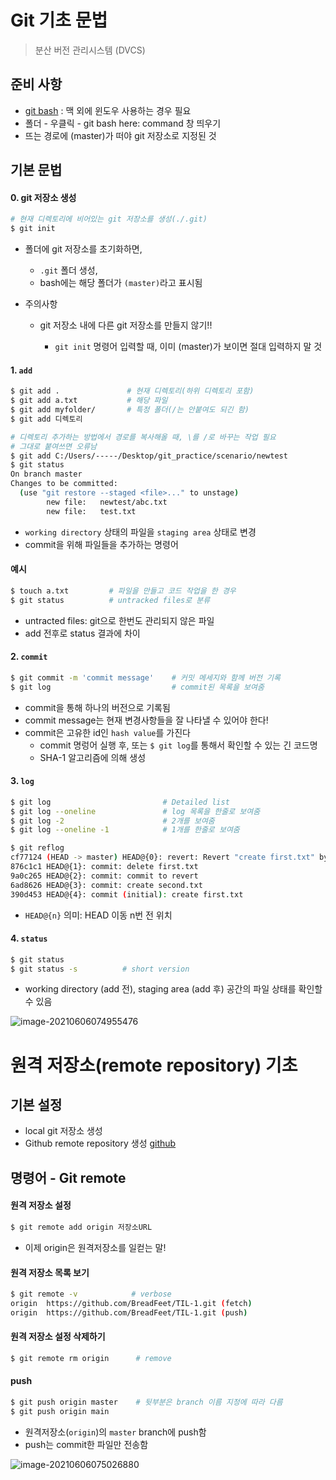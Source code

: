 # Git 기초 문법

> 분산 버전 관리시스템 (DVCS)



## 준비 사항

* [git bash](gitforwindow.com) : 맥 외에 윈도우 사용하는 경우 필요
* 폴더 - 우클릭 - git bash here: command 창 띄우기
* 뜨는 경로에 (master)가 떠야 git 저장소로 지정된 것





## 기본 문법

#### 0. git 저장소 생성

```bash
# 현재 디렉토리에 비어있는 git 저장소를 생성(./.git)
$ git init
```

* 폴더에 git 저장소를 초기화하면, 

  * `.git` 폴더 생성,
  * bash에는 해당 폴더가 `(master)`라고 표시됨

* 주의사항

  * git 저장소 내에 다른 git 저장소를 만들지 않기!!

    * `git init` 명령어 입력할 때, 이미 (master)가 보이면 절대 입력하지 말 것

      

#### 1. `add`

```bash
$ git add .               # 현재 디렉토리(하위 디렉토리 포함)
$ git add a.txt           # 해당 파일
$ git add myfolder/       # 특정 폴더(/는 안붙여도 되긴 함)
$ git add 디렉토리         
```

```bash
# 디렉토리 추가하는 방법에서 경로를 복사해올 때, \를 /로 바꾸는 작업 필요
# 그대로 붙여쓰면 오류남
$ git add C:/Users/-----/Desktop/git_practice/scenario/newtest
$ git status
On branch master
Changes to be committed:
  (use "git restore --staged <file>..." to unstage)
        new file:   newtest/abc.txt
        new file:   test.txt
```



- `working directory` 상태의 파일을 `staging area` 상태로 변경
- commit을 위해 파일들을 추가하는 명령어



#### 예시

```bash
$ touch a.txt         # 파일을 만들고 코드 작업을 한 경우
$ git status          # untracked files로 분류
```

- untracted files: git으로 한번도 관리되지 않은 파일
- add 전후로 status 결과에 차이



#### 2. `commit`

```bash
$ git commit -m 'commit message'    # 커밋 메세지와 함께 버전 기록
$ git log                           # commit된 목록을 보여줌
```

- commit을 통해 하나의 버전으로 기록됨
- commit message는 현재 변경사항들을 잘 나타낼 수 있어야 한다!
- commit은 고유한 id인 `hash value`를 가진다
  - commit 명렁어 실행 후, 또는 `$ git log`를 통해서 확인할 수 있는 긴 코드명
  - SHA-1 알고리즘에 의해 생성



#### 3. `log`

```bash
$ git log                         # Detailed list
$ git log --oneline               # log 목록을 한줄로 보여줌
$ git log -2                      # 2개를 보여줌
$ git log --oneline -1            # 1개를 한줄로 보여줌
```

```bash
$ git reflog           
cf77124 (HEAD -> master) HEAD@{0}: revert: Revert "create first.txt" by deleting the content of first.txt
876c1c1 HEAD@{1}: commit: delete first.txt
9a0c265 HEAD@{2}: commit: commit to revert
6ad8626 HEAD@{3}: commit: create second.txt
390d453 HEAD@{4}: commit (initial): create first.txt
```

- `HEAD@{n}` 의미: HEAD 이동 n번 전 위치





####  4. `status`

```bash
$ git status
$ git status -s          # short version
```

* working directory (add 전), staging area (add 후) 공간의 파일 상태를 확인할 수 있음

![image-20210606074955476](../../../../AppData/Roaming/Typora/typora-user-images/image-20210606074955476.png)





# 원격 저장소(remote repository) 기초

## 기본 설정

- local git 저장소 생성
- Github remote repository 생성 [github](https://github.com/BreadFeet/github_practice)



## 명령어 - Git remote

#### 원격 저장소 설정

```bash
$ git remote add origin 저장소URL
```

- 이제 origin은 원격저장소를 일컫는 말!



#### 원격 저장소 목록 보기

```bash
$ git remote -v            # verbose
origin  https://github.com/BreadFeet/TIL-1.git (fetch)
origin  https://github.com/BreadFeet/TIL-1.git (push)
```



#### 원격 저장소 설정 삭제하기

```bash
$ git remote rm origin      # remove
```



#### push

```bash
$ git push origin master    # 뒷부분은 branch 이름 지정에 따라 다름
$ git push origin main
```

- 원격저장소(`origin`)의 `master` branch에 push함
- push는 commit한 파일만 전송함

![image-20210606075026880](../../../../AppData/Roaming/Typora/typora-user-images/image-20210606075026880.png)
















